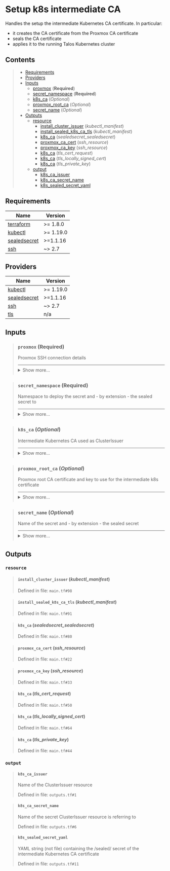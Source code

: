 # Setup k8s intermediate CA

Handles the setup the intermediate Kubernetes CA certificate.
In particular:
* it creates the CA certificate from the Proxmox CA certificate
* seals the CA certificate
* applies it to the running Talos Kubernetes cluster
## Contents

<blockquote>

- [Requirements](#requirements)
- [Providers](#providers)
- [Inputs](#inputs)
  - [proxmox](#proxmox-required) (**Required**)
  - [secret_namespace](#secret_namespace-required) (**Required**)
  - [k8s_ca](#k8s_ca-optional) (*Optional*)
  - [proxmox_root_ca](#proxmox_root_ca-optional) (*Optional*)
  - [secret_name](#secret_name-optional) (*Optional*)
- [Outputs](#outputs)
  - [resource](#resource)
    - [install_cluster_issuer](#install_cluster_issuer-kubectl_manifest) (*kubectl_manifest*)
    - [install_sealed_k8s_ca_tls](#install_sealed_k8s_ca_tls-kubectl_manifest) (*kubectl_manifest*)
    - [k8s_ca](#k8s_ca-sealedsecret_sealedsecret) (*sealedsecret_sealedsecret*)
    - [proxmox_ca_cert](#proxmox_ca_cert-ssh_resource) (*ssh_resource*)
    - [proxmox_ca_key](#proxmox_ca_key-ssh_resource) (*ssh_resource*)
    - [k8s_ca](#k8s_ca-tls_cert_request) (*tls_cert_request*)
    - [k8s_ca](#k8s_ca-tls_locally_signed_cert) (*tls_locally_signed_cert*)
    - [k8s_ca](#k8s_ca-tls_private_key) (*tls_private_key*)
  - [output](#output)
    - [k8s_ca_issuer](#k8s_ca_issuer)
    - [k8s_ca_secret_name](#k8s_ca_secret_name)
    - [k8s_sealed_secret_yaml](#k8s_sealed_secret_yaml)</blockquote>

## Requirements

| Name | Version |
|------|---------|
| <a name="requirement_terraform"></a> [terraform](#requirement\_terraform) | >= 1.8.0 |
| <a name="requirement_kubectl"></a> [kubectl](#requirement\_kubectl) | >= 1.19.0 |
| <a name="requirement_sealedsecret"></a> [sealedsecret](#requirement\_sealedsecret) | >=1.1.16 |
| <a name="requirement_ssh"></a> [ssh](#requirement\_ssh) | ~> 2.7 |
## Providers

| Name | Version |
|------|---------|
| <a name="provider_kubectl"></a> [kubectl](#provider\_kubectl) | >= 1.19.0 |
| <a name="provider_sealedsecret"></a> [sealedsecret](#provider\_sealedsecret) | >=1.1.16 |
| <a name="provider_ssh"></a> [ssh](#provider\_ssh) | ~> 2.7 |
| <a name="provider_tls"></a> [tls](#provider\_tls) | n/a |

## Inputs
<blockquote>

### `proxmox` (**Required**)
Proxmox SSH connection details

<details style="border-top-color: inherit; border-top-width: 0.1em; border-top-style: solid; padding-top: 0.5em; padding-bottom: 0.5em;">
  <summary>Show more...</summary>

  **Type**:
  ```hcl
    object({
    host     = string
    ssh_user = string
    ssh_key  = string
  })
  ```
  Defined in file: `variables.tf#1`

</details>
</blockquote>
<blockquote>

### `secret_namespace` (**Required**)
Namespace to deploy the secret and - by extension - the sealed secret to

<details style="border-top-color: inherit; border-top-width: 0.1em; border-top-style: solid; padding-top: 0.5em; padding-bottom: 0.5em;">
  <summary>Show more...</summary>

  **Type**:
  ```hcl
    string
  ```
  Defined in file: `variables.tf#65`

</details>
</blockquote>
<blockquote>

### `k8s_ca` (*Optional*)
Intermediate Kubernetes CA used as ClusterIssuer

<details style="border-top-color: inherit; border-top-width: 0.1em; border-top-style: solid; padding-top: 0.5em; padding-bottom: 0.5em;">
  <summary>Show more...</summary>

  **Type**:
  ```hcl
    object({
    subject = object({
      common_name         = string
      organization        = string
      organizational_unit = string
      country             = string
      locality            = string
      province            = string
    })
    private_key = object({
      algorithm = string
      rsa_bits  = number
    })
    validity_period_hours = number
  })
  ```
  **Default**:
  ```json
    {
  "private_key": {
    "algorithm": "RSA",
    "rsa_bits": 4096
  },
  "subject": {
    "common_name": "Proxmox VE Kubernetes Intermediate CA",
    "country": "DE",
    "locality": "Home Lab",
    "organization": "PVE Cluster Manager CA",
    "organizational_unit": "Kubernetes",
    "province": "Private Network"
  },
  "validity_period_hours": 78840
}
  ```
  Defined in file: `variables.tf#23`

</details>
</blockquote>
<blockquote>

### `proxmox_root_ca` (*Optional*)
Proxmox root CA certificate and key to use for the intermediate k8s certificate

<details style="border-top-color: inherit; border-top-width: 0.1em; border-top-style: solid; padding-top: 0.5em; padding-bottom: 0.5em;">
  <summary>Show more...</summary>

  **Type**:
  ```hcl
    object({
    pve_root_cert = string
    pve_root_key  = string
  })
  ```
  **Default**:
  ```json
    {
  "pve_root_cert": "/etc/pve/pve-root-ca.pem",
  "pve_root_key": "/etc/pve/priv/pve-root-ca.key"
}
  ```
  Defined in file: `variables.tf#10`

</details>
</blockquote>
<blockquote>

### `secret_name` (*Optional*)
Name of the secret and - by extension - the sealed secret

<details style="border-top-color: inherit; border-top-width: 0.1em; border-top-style: solid; padding-top: 0.5em; padding-bottom: 0.5em;">
  <summary>Show more...</summary>

  **Type**:
  ```hcl
    string
  ```
  **Default**:
  ```json
    "k8s-ca-secret"
  ```
  Defined in file: `variables.tf#58`

</details>
</blockquote>

## Outputs
### `resource`
<blockquote>

#### `install_cluster_issuer` (_kubectl_manifest_)
Defined in file: `main.tf#98`
</blockquote>
<blockquote>

#### `install_sealed_k8s_ca_tls` (_kubectl_manifest_)
Defined in file: `main.tf#91`
</blockquote>
<blockquote>

#### `k8s_ca` (_sealedsecret_sealedsecret_)
Defined in file: `main.tf#80`
</blockquote>
<blockquote>

#### `proxmox_ca_cert` (_ssh_resource_)
Defined in file: `main.tf#22`
</blockquote>
<blockquote>

#### `proxmox_ca_key` (_ssh_resource_)
Defined in file: `main.tf#33`
</blockquote>
<blockquote>

#### `k8s_ca` (_tls_cert_request_)
Defined in file: `main.tf#50`
</blockquote>
<blockquote>

#### `k8s_ca` (_tls_locally_signed_cert_)
Defined in file: `main.tf#64`
</blockquote>
<blockquote>

#### `k8s_ca` (_tls_private_key_)
Defined in file: `main.tf#44`
</blockquote>

### `output`
<blockquote>

#### `k8s_ca_issuer`
Name of the ClusterIssuer resource

Defined in file: `outputs.tf#1`
</blockquote>
<blockquote>

#### `k8s_ca_secret_name`
Name of the secret ClusterIssuer resource is referring to

Defined in file: `outputs.tf#6`
</blockquote>
<blockquote>

#### `k8s_sealed_secret_yaml`
YAML string (not file) containing the /sealed/ secret of the intermediate Kubernetes CA certificate

Defined in file: `outputs.tf#11`
</blockquote>